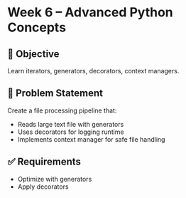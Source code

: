 # Week 6 – Advanced Python Concepts

## 🎯 Objective
Learn iterators, generators, decorators, context managers.

## 📌 Problem Statement
Create a file processing pipeline that:
- Reads large text file with generators
- Uses decorators for logging runtime
- Implements context manager for safe file handling

## ✅ Requirements
- Optimize with generators
- Apply decorators
